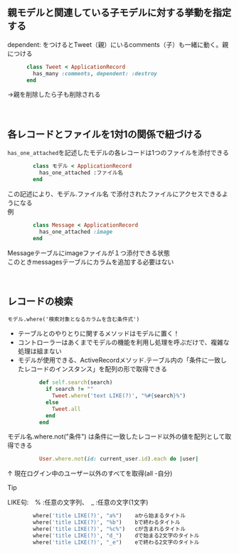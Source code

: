 ## 親モデルと関連している子モデルに対する挙動を指定する
dependent: をつけるとTweet（親）にいるcomments（子）も一緒に動く。親につける
```ruby
      class Tweet < ApplicationRecord
        has_many :comments, dependent: :destroy
      end
```
→親を削除したら子も削除される
<br><br><br>

## 各レコードとファイルを1対1の関係で紐づける
`has_one_attached`を記述したモデルの各レコードは1つのファイルを添付できる
```ruby
        class モデル < ApplicationRecord
          has_one_attached :ファイル名
        end
```
この記述により、モデル.ファイル名 で添付されたファイルにアクセスできるようになる  
例
```ruby
        class Message < ApplicationRecord
          has_one_attached :image
        end
```
Messageテーブルにimageファイルが１つ添付できる状態  
このときmessagesテーブルにカラムを追加する必要はない
<br><br><br>

## レコードの検索
`モデル.where('検索対象となるカラムを含む条件式')`
* テーブルとのやりとりに関するメソッドはモデルに置く！  
* コントローラーはあくまでモデルの機能を利用し処理を呼ぶだけで、複雑な処理は組まない  
* モデルが使用できる、ActiveRecordメソッド.テーブル内の「条件に一致したレコードのインスタンス」を配列の形で取得できる  

```ruby
          def self.search(search)
            if search != ""
              Tweet.where('text LIKE(?)', "%#{search}%")
            else
              Tweet.all
            end
          end
```

モデル名.where.not("条件") は条件に一致したレコード以外の値を配列として取得できる
```ruby
          User.where.not(id: current_user.id).each do |user|
```
 ↑ 現在ログイン中のユーザー以外のすべてを取得(all -自分)

> [!TIP]
> LIKE句:　% :任意の文字列、　_ :任意の文字(1文字)
```ruby
        where('title LIKE(?)', "a%")	aから始まるタイトル
        where('title LIKE(?)', "%b")	bで終わるタイトル
        where('title LIKE(?)', "%c%")	cが含まれるタイトル
        where('title LIKE(?)', "d_")	dで始まる2文字のタイトル
        where('title LIKE(?)', "_e")	eで終わる2文字のタイトル
```
